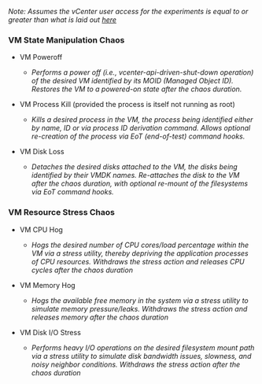 *Note: Assumes the vCenter user access for the experiments is equal to or greater than what is laid out [here](https://github.com/hce-docs/platform-wise-chaos-info/blob/main/VMware/vcenter-based-chaos-user-access-requirements.md)*

### VM State Manipulation Chaos

- VM Poweroff
  - *Performs a power off (i.e., vcenter-api-driven-shut-down operation) of the desired VM identified by its MOID (Managed Object ID). Restores the VM to a powered-on state after the chaos duration.*
    
- VM Process Kill (provided the process is itself not running as root)
  - *Kills a desired process in the VM, the process being identified either by name, ID or via process ID derivation command. Allows optional re-creation of the process via EoT (end-of-test) command hooks.*
    
- VM Disk Loss
  - *Detaches the desired disks attached to the VM, the disks being identified by their VMDK names. Re-attaches the disk to the VM after the chaos duration, with optional re-mount of the filesystems via EoT command hooks.*

### VM Resource Stress Chaos

- VM CPU Hog
  - *Hogs the desired number of CPU cores/load percentage within the VM via a stress utility, thereby depriving the application processes of CPU resources. Withdraws the stress action and releases CPU cycles after the chaos duration*
    
- VM Memory Hog
  - *Hogs the available free memory in the system via a stress utility to simulate memory pressure/leaks. Withdraws the stress action and releases memory after the chaos duration*

- VM Disk I/O Stress
  - *Performs heavy I/O operations on the desired filesystem mount path via a stress utility to simulate disk bandwidth issues, slowness, and noisy neighbor conditions. Withdraws the stress action after the chaos duration* 

